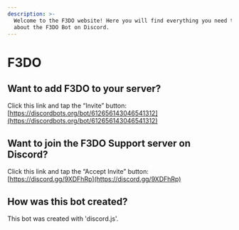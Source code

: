 ```yaml
---
description: >-
  Welcome to the F3DO website! Here you will find everything you need to know
  about the F3DO Bot on Discord.
---
```


# F3DO

## Want to add F3DO to your server?

Click ​this link and tap the “Invite” button: [https://discordbots.org/bot/612656143046541312](https://discordbots.org/bot/612656143046541312)

## Want to join the F3DO Support server on Discord?

Click this link and tap the “Accept Invite” button: [https://discord.gg/9XDFhRp](https://discord.gg/9XDFhRp)

## How was this bot created?

This bot was created with 'discord.js'.




